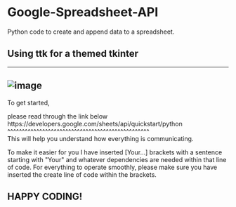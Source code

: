 # Google-Spreadsheet-API
Python code to create and append data to a spreadsheet.


## Using ttk for a themed tkinter
-----------------------------------------------------------------------------------------------------------------------
![image](https://github.com/Antglo/Google-Spreadsheet-API/assets/100139359/58479ffa-ff6d-48e3-b15a-d4c52907bf8d)
-----------------------------------------------------------------------------------------------------------------------

To get started,
<p>please read through the link below 
https://developers.google.com/sheets/api/quickstart/python
^^^^^^^^^^^^^^^^^^^^^^^^^^^^^^^^^^^^^^^^^^^^^^^^^<br>
This will help you understand how everything is communicating.</p>


<p>To make it easier for you I have inserted [Your...] brackets with a sentence starting with "Your" and whatever 
dependencies are needed within that line of code. For everything to operate smoothly, please make sure you
have inserted the create line of code within the brackets.</p>


## HAPPY CODING!

